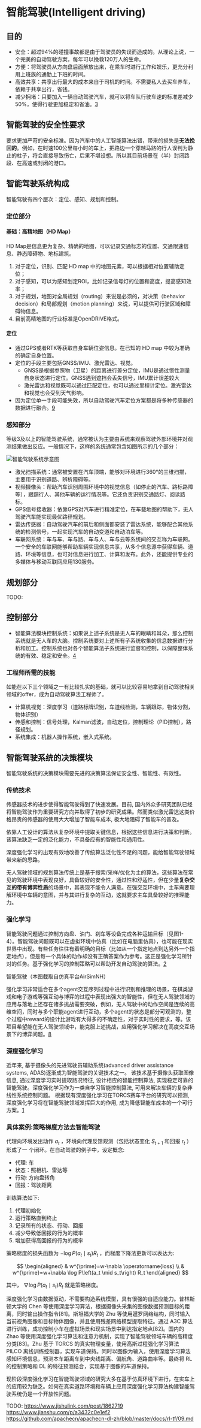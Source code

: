 

<!--
 * @version:
 * @Author:  StevenJokess（蔡舒起） https://github.com/StevenJokess
 * @Date: 2023-03-23 23:05:23
 * @LastEditors:  StevenJokess（蔡舒起） https://github.com/StevenJokess
 * @LastEditTime: 2023-10-03 01:29:01
 * @Description:
 * @Help me: 如有帮助，请赞助，失业3年了。![支付宝收款码](https://github.com/StevenJokess/d2rl/blob/master/img/%E6%94%B6.jpg)
 * @TODO::
 * @Reference:
-->
# 智能驾驶(Intelligent driving)

## 目的

- 安全：超过94%的碰撞事故都是由于驾驶员的失误而造成的。从理论上说，一个完美的自动驾驶方案，每年可以挽救120万人的生命。
- 方便：将驾驶员从方向盘后面解放出来，在乘车时进行工作和娱乐，更充分利用上班族的通勤上下班的时间。
- 高效共享：共享出行最大的成本来自于司机的时间。不需要私人去买车养车，依赖于共享出行，省钱。
- 减少拥堵：只要加入一辆自动驾驶汽车，就可以将车队行驶车速的标准差减少50%，使得行驶更加稳定和省油。[3]

## 智能驾驶的安全性要求

要求更加严苛的安全标准。因为汽车中的人工智能算法出错，带来的损失是**无法挽回的**。例如，在时速100公里每小时的车上，把路边一个穿越马路的行人误判为静止的柱子，将会直接导致伤亡，后果不堪设想。所以其目前场景在（半）封闭路段、在高速或封闭的港口。

##
## 智能驾驶系统构成

智能驾驶有四个层次：定位、感知、规划和控制。

### 定位部分

#### 基础：高精地图（HD Map）

HD Map是信息更为复杂、精确的地图，可以记录交通标志的位置、交通限速信息、静态障碍物、地标建筑。

1. 对于定位，识别、匹配 HD map 中的地图元素，可以根据相对位置辅助定位；
1. 对于感知，可以为感知划定ROI，比如记录信号灯的位置和高度，提高感知效率；
1. 对于规划，地图对全局规划（routing）来说是必须的，对决策（behavior decision）和局部规划（motion planning）来说，可以提供可行驶区域和障碍物信息。
1. 目前高精地图的行业标准是OpenDRIVE格式。

#### 定位

- 通过GPS或者RTK等获取自身车辆位姿信息。在已知的 HD map 中较为准确的确定自身位置。
- 定位的手段主要包括GNSS/IMU、激光雷达、视觉。
  - GNSS是根据参照物（卫星）的距离进行差分定位，IMU是通过惯性测量自身状态进行定位。GNSS遇到遮挡会丢失信号，IMU累计误差较大
  - 激光雷达和视觉既可以通过匹配定位，也可以通过里程计定位。激光雷达和视觉也会受到天气影响。
- 因为定位单一手段可能失效，所以自动驾驶汽车定位方案都是将多种传感器的数据进行融合。[9]

### 感知部分

等级3及以上的智能驾驶系统，通常被认为主要由系统来观察驾驶外部环境并对观测结果做出反应。一般情况下，这样的系统通常包含如图所示的几个部分：

![智能驾驶系统示意图](../../img/auto_driving_car_part.png)

- 激光扫描系统：通常被安置在汽车顶端，能够对环境进行360°的三维扫描，主要用于识别道路、辨析障碍等。
- 视频摄像头：帮助汽车识别周围环境中的视觉信息（如停止的汽车、路标路障等），跟踪行人、其他车辆的运行情况等。它还负责识别交通路灯、阅读路标。
- GPS信号接收器：依靠GPS对汽车进行精准定位，在车载地图的帮助下，无人驾驶汽车能实现最优路径规划。
- 雷达传感器：自动驾驶汽车的前后和侧面都安装了雷达系统，能够配合其他系统的检测信号，一起实现汽车的自动变道和自动泊车等。
- 车联网系统：车与车、车与路、车与人、车与云等系统间的交互称为车联网。一个安全的车联网能够帮助车辆实现信息共享，从多个信息源中获得车辆、道路、环境等信息，也可对信息进行加工、计算和发布。此外，还能提供专业的多媒体与移动互联网应用130服务。

## 规划部分

TODO:

## 控制部分

- 智能算法模块控制系统：如果说上述子系统是无人车的眼睛和耳朵，那么控制系统就是无人车的大脑。控制系统要对上述所有子系统收集的信息数据进行分析和加工。控制系统也对各个智能算法子系统进行监督和控制，以保障整体系统的有效、稳定和安全。[4]

### 工程师所需的技能

如能在以下三个领域之一有比较扎实的基础，就可以比较容易地拿到自动驾驶相关领域的offer，成为自动驾驶算法工程师了。

- 计算机视觉：深度学习（道路标牌识别，车道线检测，车辆跟踪，物体分割，物体识别）
- 传感和控制：信号处理，Kalman滤波，自动定位，控制理论（PID控制），路径规划。
- 系统集成：机器人操作系统，嵌入式系统。

## 智能驾驶系统的决策模块

智能驾驶系统的决策模块需要先进的决策算法保证安全性、智能性、有效性。

### 传统技术

传感器技术的进步使得智能驾驶得到了快速发展。目前, 国内外众多研究团队已经将智能驾驶作为重要研究方向并取得了初步的研究成果。然而类似激光雷达这类价格昂贵的传感器的使用大大增加了智能车成本, 极大地阻碍了智能车的普及。

依靠人工设计的算法从复杂环境中提取关键信息，根据这些信息进行决策和判断。该算法缺乏一定的泛化能力，不具备应有的智能性和通用性。

深度强化学习的出现有效地改善了传统算法泛化性不足的问题，能给智能驾驶领域带来新的思路。


无人驾驶领域的规划算法传统上是基于搜索/采样/优化为主的算法，这些算法在常见的驾驶环境中表现良好，具备较好的安全性，通过性和舒适性，但在少量**复杂交互的带有博弈性质**的场景中，其表现不能令人满意。在强交互环境中，主车需要理解环境中车辆的意图，并与其进行复杂的互动，这就要求主车具备较好的推理能力。



### 强化学习

智能驾驶问题通过控制方向盘、油门、刹车等设备完成各种运输目标（见图1-4）。智能驾驶问题既可以在虚拟环境中仿真（比如在电脑里仿真），也可能在现实世界中出现。有些任务往往有着明确的目标（比如从一个指定地点到达另外一个指定地点），但是每一个具体的动作却没有正确答案作为参考。这正是强化学习所针对的任务。基于强化学习的控制策略可以帮助开发自动驾驶的算法。[2]

智能驾驶（本图截取自仿真平台AirSimNH）

强化学习非常适合在多个agent交互序列过程中进行识别和推理的场景，在棋类游戏和电子游戏等强互动与博弈的过程中表现出强大的智能性，但在无人驾驶领域的应用与落地上还存在诸多挑战需要突破，例如，无人驾驶中的动作空间是连续的高维空间，同时与多个职能agent进行互动，多个agent的状态是部分可观测的，整个过程中reward的设计比游戏有大得多的不确定性，对于实时性的要求，等。该项目希望能在无人驾驶领域中，能克服上述挑战，应用强化学习解决在高度交互场景下的博弈问题。[8]

### 深度强化学习

近年来, 基于摄像头的先进驾驶员辅助系统(advanced driver assistance systems, ADAS)逐渐成为智能驾驶的关键技术之一。 该技术基于摄像头获取图像信息, 通过深度学习实时提取路况特征, 设计相应的智能控制算法, 实现稳定可靠的智能驾驶。深度强化学习作为一类自学习智能控制算法, 可用来解决车辆的复杂非线性系统控制问题。 根据现有深度强化学习在TORCS赛车平台的研究可以预测, 深度强化学习将在智能驾驶领域发挥巨大的作用, 成为降低智能车成本的一个可行方案。[1]

### 具体案例:策略梯度方法去智能驾驶

代理向环境发出动作 $a_t$ ，环境向代理反馈观测（包括状态变化 $S_{t+1}$ 和回报 $r_t$ ）形成了一 个闭环。在自动驾驶的例子中，设定概念:

- 代理: 车
- 状态：照相机、雷达等
- 行动: 方向盘转角
- 回报：驾驶距离

训练算法如下:

1. 代理初始化
2. 运行策略直到终止
3. 记录所有的状态、行动、回报
4. 减少导致低回报的行为的概率
5. 增加获得高回报的行为的概率

策略梯度的损失函数为 $-\log P\left(a_t \mid s_t\right) R_t$ ，而梯度下降法更新可以表达为:

$$
\begin{aligned}
& w^{\prime}=w-\nabla \operatorname{loss} \\
& w^{\prime}=w+\nabla \log P\left(a_t \mid s_t\right) R_t
\end{aligned}
$$

其中， $\nabla \log P\left(a_t \mid s_t\right) R_t$ 就是策略梯度。



深度强化学习由数据驱动，不需要构造系统模型，具有很强的自适应能力。普林斯顿大学的 Chen 等使用深度学习算法，根据摄像头采集的图像数据预测目标的距离，同时输出操作指令[81]。斯坦福大学的 Zhu 等使用暹罗网络结构，同时输入当前视角图像和目标物体图像，并且使用残差网络模型提取特征。通过 A3C 算法进行训练，成功控制小车在虚拟场景和现实场景中到达指定地点[82]。国内的 Zhao 等使用深度强化学习算法和注意力机制，实现了智能驾驶领域车辆的高精度分类[83]。Zhu 基于 TORCS 的真实物理变量，使用高斯过程强化学习算法 PILCO 离线训练控制器，实现车道保持。同时以图像为输入，使用深度学习算法感知环境信息，预测本车距离车到中央线距离、偏航角、道路曲率等。最终将 RL 的控制策略和 DL 的特征预测结合，实现基于图像的车道保持。

现阶段深度强化学习在智能驾驶领域的研究大多在基于仿真环境下进行，在实车上的应用较为缺乏。如何在真实道路环境和车辆上应用深度强化学习算法构建智能驾驶系统仍是一个开放性问题。



[1]: http://pg.jrj.com.cn/acc/Res/CN_RES/INDUS/2023/2/9/27c20431-8ed3-4562-83b5-5c82706f28a5.pdf
[2]: https://developer.aliyun.com/article/718967
[3]: https://pdf-1307664364.cos.ap-chengdu.myqcloud.com/%E6%95%99%E6%9D%90/%E6%9C%BA%E5%99%A8%E5%AD%A6%E4%B9%A0/%E3%80%8A%E7%99%BE%E9%9D%A2%E6%9C%BA%E5%99%A8%E5%AD%A6%E4%B9%A0%E7%AE%97%E6%B3%95%E5%B7%A5%E7%A8%8B%E5%B8%88%E5%B8%A6%E4%BD%A0%E5%8E%BB%E9%9D%A2%E8%AF%95%E3%80%8B%E4%B8%AD%E6%96%87PDF.pdf
[4]: http://www.dzkbw.com/books/zjb/xinxijishu/gzxzxbx4/020.htm
[5]: https://www.zhihu.com/column/c_1364693795540553728
[6]: https://www.eefocus.com/article/402315.html
[7]: https://www.bilibili.com/video/BV1Y34y1i7vC/?spm_id_from=333.999.0.0
[8]: http://www.deeprlhub.com/d/56-research-intern
[9]: https://blog.csdn.net/qq_40145095/article/details/126337423

TODO:
https://www.jishulink.com/post/1862719
https://www.jianshu.com/p/a3432c0e1ef2
https://github.com/apachecn/apachecn-dl-zh/blob/master/docs/rl-tf/09.md
